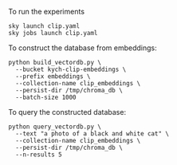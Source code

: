 

To run the experiments 
```
sky launch clip.yaml
sky jobs launch clip.yaml
```

To construct the database from embeddings: 
```
python build_vectordb.py \
  --bucket kych-clip-embeddings \
  --prefix embeddings \
  --collection-name clip_embeddings \
  --persist-dir /tmp/chroma_db \
  --batch-size 1000
```

To query the constructed database: 
```
python query_vectordb.py \
  --text "a photo of a black and white cat" \
  --collection-name clip_embeddings \
  --persist-dir /tmp/chroma_db \
  --n-results 5
```